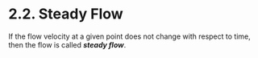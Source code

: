 # 2.2. Steady Flow

If the flow velocity at a given point does not change with respect to time, then the flow is called _**steady flow**_.

